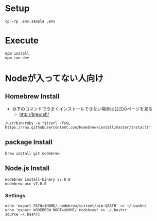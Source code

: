 # Setup

```
cp -rp .env.sample .env
```

# Execute

```
npm install
npm run dev
```

# Nodeが入ってない人向け

## Homebrew Install

- 以下のコマンドでうまくインストールできない場合は公式のページを見る
    - http://brew.sh/

```
/usr/bin/ruby -e "$(curl -fsSL https://raw.githubusercontent.com/Homebrew/install/master/install)"
```

## package Install

```
brew install git nodebrew
```

## Node.js Install

```
nodebrew install-binary v7.0.0
nodebrew use v7.0.0
```

### Settings

```
echo 'export PATH=$HOME/.nodebrew/current/bin:$PATH' >> ~/.bashrc
echo 'export NODEBREW_ROOT=$HOME/.nodebrew' >> ~/.bashrc
source ~/.bashrc
```


